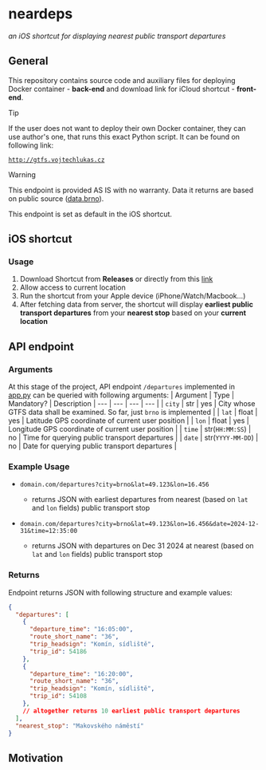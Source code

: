# neardeps
_an iOS shortcut for displaying nearest public transport departures_
## General
This repository contains source code and auxiliary files for deploying Docker container - **back-end** and download link for iCloud shortcut - **front-end**. 
> [!TIP]
> If the user does not want to deploy their own Docker container, they can use author's one, that runs this exact Python script. It can be found on following link:
> 
> [`http://gtfs.vojtechlukas.cz`](http://gtfs.vojtechlukas.cz)

> [!WARNING]
> This endpoint is provided AS IS with no warranty. Data it returns are based on public source ([data.brno](https://data.brno.cz/datasets/379d2e9a7907460c8ca7fda1f3e84328/about)).

This endpoint is set as default in the iOS shortcut. 

## iOS shortcut
### Usage
1. Download Shortcut from **Releases** or directly from this [link](https://www.icloud.com/shortcuts/497dde190bca4e229b83d160a694268b)
1. Allow access to current location
1. Run the shortcut from your Apple device (iPhone/Watch/Macbook...)
1. After fetching data from server, the shortcut will display **earliest public transport departures** from your **nearest stop** based on your **current location**


## API endpoint
### Arguments
At this stage of the project, API endpoint `/departures` implemented in [app.py](./app.py) can be queried with following arguments:
| Argument | Type | Mandatory? | Description
| --- | --- | --- | --- | 
| `city` | str | yes | City whose GTFS data shall be examined. So far, just `brno` is implemented |
| `lat`  | float  | yes | Latitude GPS coordinate of current user position |
| `lon`  | float  | yes | Longitude GPS coordinate of current user position |
| `time` | str(`HH:MM:SS`) | no | Time for querying public transport departures |
| `date` | str(`YYYY-MM-DD`) | no | Date for querying public transport departures | 

### Example Usage
- ```
  domain.com/departures?city=brno&lat=49.123&lon=16.456
  ```
  - returns JSON with earliest departures from nearest (based on `lat` and `lon` fields) public transport stop
- ```
  domain.com/departures?city=brno&lat=49.123&lon=16.456&date=2024-12-31&time=12:35:00
  ```
  - returns JSON with departures on Dec 31 2024 at nearest (based on `lat` and `lon` fields) public transport stop

### Returns
Endpoint returns JSON with following structure and example values:
```json
{
  "departures": [
    {
      "departure_time": "16:05:00",
      "route_short_name": "36",
      "trip_headsign": "Komín, sídliště",
      "trip_id": 54186
    },
    {
      "departure_time": "16:20:00",
      "route_short_name": "36",
      "trip_headsign": "Komín, sídliště",
      "trip_id": 54108
    },
    // altogether returns 10 earliest public transport departures
  ],
  "nearest_stop": "Makovského náměstí"
}
```

## Motivation


